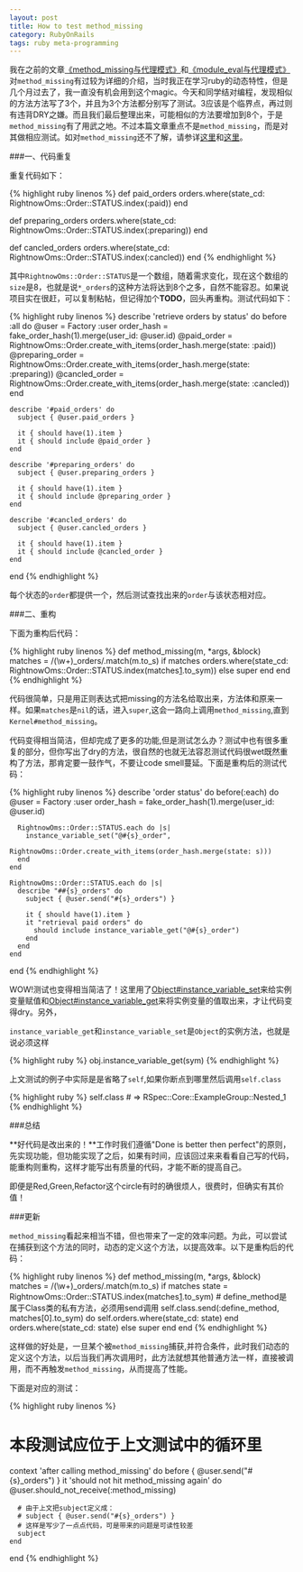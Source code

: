 ```yaml
---
layout: post
title: How to test method_missing
category: RubyOnRails
tags: ruby meta-programming
---
```

我在之前的文章[《method_missing与代理模式》][1]和[《module_eval与代理模式》][2]对`method_missing`有过较为详细的介绍，当时我正在学习ruby的动态特性，但是几个月过去了，我一直没有机会用到这个magic。今天和同学结对编程，发现相似的方法方法写了3个，并且为3个方法都分别写了测试。3应该是个临界点，再过则有违背DRY之嫌。而且我们最后整理出来，可能相似的方法要增加到8个，于是`method_missing`有了用武之地。不过本篇文章重点不是`method_missing`，而是对其做相应测试。如对`method_missing`还不了解，请参详[这里][1]和[这里][1]。

###一、代码重复

重复代码如下：

{% highlight ruby linenos %}
  def paid_orders
    orders.where(state_cd: RightnowOms::Order::STATUS.index(:paid))
  end

  def preparing_orders
    orders.where(state_cd: RightnowOms::Order::STATUS.index(:preparing))
  end

  def cancled_orders
    orders.where(state_cd: RightnowOms::Order::STATUS.index(:cancled))
  end
{% endhighlight %}

其中`RightnowOms::Order::STATUS`是一个数组，随着需求变化，现在这个数组的`size`是8，也就是说`*_orders`的这种方法将达到8个之多，自然不能容忍。如果说项目实在很赶，可以复制粘帖，但记得加个**TODO**，回头再重构。测试代码如下：

{% highlight ruby linenos %}
  describe 'retrieve orders by status' do
    before :all do
      @user = Factory :user
      order_hash = fake_order_hash(1).merge(user_id: @user.id)
      @paid_order = RightnowOms::Order.create_with_items(order_hash.merge(state: :paid))
      @preparing_order = RightnowOms::Order.create_with_items(order_hash.merge(state: :preparing))
      @cancled_order = RightnowOms::Order.create_with_items(order_hash.merge(state: :cancled))
    end

    describe '#paid_orders' do
      subject { @user.paid_orders }

      it { should have(1).item }
      it { should include @paid_order }
    end

    describe '#preparing_orders' do
      subject { @user.preparing_orders }

      it { should have(1).item }
      it { should include @preparing_order }
    end

    describe '#cancled_orders' do
      subject { @user.cancled_orders }

      it { should have(1).item }
      it { should include @cancled_order }
    end
  end
{% endhighlight %}

每个状态的`order`都提供一个，然后测试查找出来的`order`与该状态相对应。

###二、重构

下面为重构后代码：

{% highlight ruby linenos %}
  def method_missing(m, *args, &block)
    matches = /(\w+)\_orders/.match(m.to_s)
    if matches
      orders.where(state_cd: RightnowOms::Order::STATUS.index(matches[1].to_sym))
    else
      super
    end
  end
{% endhighlight %}

代码很简单，只是用正则表达式把missing的方法名给取出来，方法体和原来一样。如果`matches`是`nil`的话，进入`super`,这会一路向上调用`method_missing`,直到`Kernel#method_missing`。

代码变得相当简洁，但却完成了更多的功能,但是测试怎么办？测试中也有很多重复的部分，但你写出了dry的方法，很自然的也就无法容忍测试代码很wet既然重构了方法，那肯定要一鼓作气，不要让code smell蔓延。下面是重构后的测试代码：

{% highlight ruby linenos %}
  describe 'order status' do
    before(:each) do
      @user = Factory :user
      order_hash = fake_order_hash(1).merge(user_id: @user.id)

      RightnowOms::Order::STATUS.each do |s|
        instance_variable_set("@#{s}_order",
                              RightnowOms::Order.create_with_items(order_hash.merge(state: s)))
      end
    end

    RightnowOms::Order::STATUS.each do |s|
      describe "##{s}_orders" do
        subject { @user.send("#{s}_orders") }

        it { should have(1).item }
        it "retrieval paid orders" do
          should include instance_variable_get("@#{s}_order")
        end
      end
    end
  end
{% endhighlight %}

WOW!测试也变得相当简洁了！这里用了[Object#instance_variable_set][4]来给实例变量赋值和[Object#instance_variable_get][3]来将实例变量的值取出来，才让代码变得dry。另外，

`instance_variable_get`和`instance_variable_set`是`Object`的实例方法，也就是说必须这样

{% highlight ruby %}
  obj.instance_variable_get(sym)
{% endhighlight %}

上文测试的例子中实际是是省略了`self`,如果你断点到哪里然后调用`self.class`

{% highlight ruby %}
  self.class # => RSpec::Core::ExampleGroup::Nested_1
{% endhighlight %}

###总结

**好代码是改出来的！**工作时我们遵循"Done is better then
perfect"的原则，先实现功能，但功能实现了之后，如果有时间，应该回过来来看看自己写的代码，能重构则重构，这样才能写出有质量的代码，才能不断的提高自己。

即便是Red,Green,Refactor这个circle有时的确很烦人，很费时，但确实有其价值！

###更新

`method_missing`看起来相当不错，但也带来了一定的效率问题。为此，可以尝试在捕获到这个方法的同时，动态的定义这个方法，以提高效率。以下是重构后的代码：

{% highlight ruby linenos %}
  def method_missing(m, *args, &block)
    matches = /(\w+)\_orders/.match(m.to_s)
    if matches
      state = RightnowOms::Order::STATUS.index(matches[1].to_sym)
      # define_method是属于Class类的私有方法，必须用send调用
      self.class.send(:define_method, matches[0].to_sym) do
        self.orders.where(state_cd: state)
      end
      orders.where(state_cd: state)
    else
      super
    end
  end
{% endhighlight %}

这样做的好处是，一旦某个被`method_missing`捕获,并符合条件，此时我们动态的定义这个方法，以后当我们再次调用时，此方法就想其他普通方法一样，直接被调用，而不再触发`method_missing`，从而提高了性能。

下面是对应的测试：

{% highlight ruby linenos %}
  # 本段测试应位于上文测试中的循环里
  context 'after calling method_missing' do
    before { @user.send("#{s}_orders") }
    it 'should not hit method_missing again' do
      @user.should_not_receive(:method_missing)

      # 由于上文把subject定义成：
      # subject { @user.send("#{s}_orders") }
      # 这样是写少了一点点代码，可是带来的问题是可读性较差
      subject
    end
  end
{% endhighlight %}

[1]:/RubyOnRails/2011/10/20/method-missing-and-delegation/
[2]:/RubyOnRails/2011/10/23/module-eval-and-delegation/
[3]:http://www.ruby-doc.org/core-1.9.3/Object.html#method-i-instance_variable_get
[4]:http://www.ruby-doc.org/core-1.9.3/Object.html#method-i-instance_variable_set
